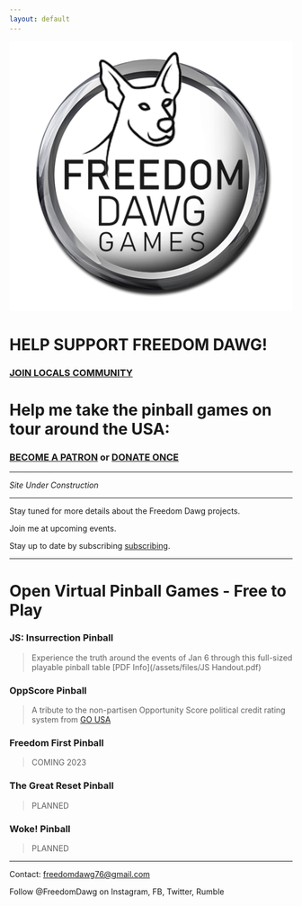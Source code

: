 ```yaml
---
layout: default
---
```


![Freedom Dawg](/assets/images/FreedomDawg-Wheel-b.gif)

# HELP SUPPORT FREEDOM DAWG!

### [JOIN LOCALS COMMUNITY](https://freedomdawg.locals.com/)

# Help me take the pinball games on tour around the USA:

### [BECOME A PATRON](https://freedomdawg.locals.com/) or [DONATE ONCE](https://freedomdawg.locals.com/)

---

_Site Under Construction_

---

Stay tuned for more details about the Freedom Dawg projects.

Join me at upcoming events.

Stay up to date by subscribing [subscribing](https://freedomdawg.locals.com/).

---

# Open Virtual Pinball Games - Free to Play

### JS: Insurrection Pinball

> Experience the truth around the events of Jan 6 through this full-sized playable pinball table [PDF Info](/assets/files/JS Handout.pdf)

### OppScore Pinball

> A tribute to the non-partisen Opportunity Score political credit rating system from [GO USA](https://go-usa.us/)

### Freedom First Pinball

> COMING 2023

### The Great Reset Pinball

> PLANNED

### Woke! Pinball

> PLANNED

---

Contact: freedomdawg76@gmail.com

Follow @FreedomDawg on Instagram, FB, Twitter, Rumble
